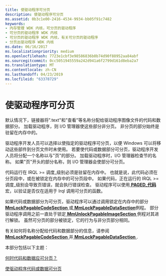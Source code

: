```yaml
---
title: 使驱动程序可分页
description: 使驱动程序可分页
ms.assetid: 0b3c1e00-2416-4534-9934-bb05f91c7482
keywords:
- 内存管理 WDK 内核，可分页的驱动程序
- 可分页的驱动程序 WDK 内核
- 可分页的驱动程序 WDK 内核，有关可分页的驱动程序
- 分页出驱动程序 WDK 内核
ms.date: 06/16/2017
ms.localizationpriority: medium
ms.openlocfilehash: 7723e1cbf3e98586836b0b74d90f88952aa84abf
ms.sourcegitcommit: 0cc5051945559a242d941a6f2799d161d8eba2a7
ms.translationtype: MT
ms.contentlocale: zh-CN
ms.lasthandoff: 04/23/2019
ms.locfileid: "63378729"
---
```

# <a name="making-drivers-pageable"></a>使驱动程序可分页





默认情况下，链接器将".text"和"查看"等名称分配给驱动程序图像文件的代码和数据部分。 加载驱动程序，则 I/O 管理器使这些部分非分页。 非分页的部分始终是驻留在内存中的。

驱动程序开发人员可以选择以使指定的驱动程序可分页，以便 Windows 可以将移动这些部件到分页文件时未使用。 若要使代码或数据部分可分页，驱动程序开发人员将分配一个名称以与"页"的部分。 加载驱动程序时，I/O 管理器检查节的名称。 如果"页"开头的部分名称，则 I/O 管理器会使部分可分页。

代码运行在 IRQL &gt;= 调度\_级别必须是驻留在内存中。 也就是说，此代码必须在分页段中，或在被锁定在内存中的可分页段中。 如果代码，正在运行的 IRQL &gt;= 调度\_级别会导致页错误，就会执行错误检查。 驱动程序可以使用[ **PAGED\_代码**](https://msdn.microsoft.com/library/windows/hardware/ff558773)宏，以验证是否仅在适用于 Irql 调用可分页的函数。

如果代码或数据部分为可分页，驱动程序可以通过调用锁定在内存中的部分[ **MmLockPagableCodeSection** ](https://msdn.microsoft.com/library/windows/hardware/ff554601)或[ **MmLockPagableDataSection**](https://msdn.microsoft.com/library/windows/hardware/ff554607)例程。 部分驱动程序调用之前一直处于锁定[ **MmUnlockPagableImageSection** ](https://msdn.microsoft.com/library/windows/hardware/ff556377)例程对其进行解锁。 虽然可分页的部分被锁定，它的行为与非分页部分相同。

有关如何将名称分配给代码和数据部分的信息，请参阅[ **MmLockPagableCodeSection** ](https://msdn.microsoft.com/library/windows/hardware/ff554601)并[ **MmLockPagableDataSection** ](https://msdn.microsoft.com/library/windows/hardware/ff554607).

本部分包括以下主题：

[何时代码和数据应可分页？](when-should-code-and-data-be-pageable-.md)

[使驱动程序代码或数据可分页](making-driver-code-or-data-pageable.md)

 

 




